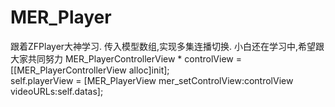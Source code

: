 # MER_Player
跟着ZFPlayer大神学习.
传入模型数组,实现多集连播切换.
小白还在学习中,希望跟大家共同努力
 MER_PlayerControllerView * controlView = [[MER_PlayerControllerView alloc]init];         
self.playerView = [MER_PlayerView mer_setControlView:controlView videoURLs:self.datas];


